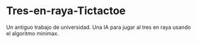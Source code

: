 # Tres-en-raya-Tictactoe
Un antiguo trabajo de universidad. Una IA para jugar al tres en raya usando el algoritmo minimax.
